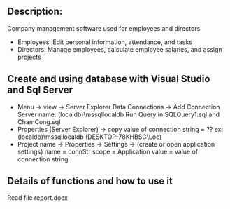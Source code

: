 ## Description:
Company management software used for employees and directors

- Employees: Edit personal information, attendance, and tasks
- Directors: Manage employees, calculate employee salaries, and assign projects

## Create and using database with Visual Studio and Sql Server
- Menu -> view -> Server Explorer
  Data Connections -> Add Connection
  Server name: (localdb)\mssqllocaldb
  Run Query in SQLQuery1.sql and ChamCong.sql
- Properties (Server Explorer) -> copy value of connection string = ?? ex: (localdb)\mssqllocaldb (DESKTOP-78KHBSC\Loc)
- Project name -> Properties -> Settings -> (create or open application settings)
  name = connStr
  scope = Application
  value = value of connection string

## Details of functions and how to use it
Read file report.docx


